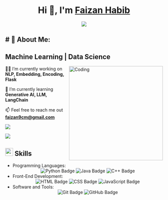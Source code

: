 <h1 align="center">Hi 👋, I'm <a href="" target="blank"> Faizan Habib</a></h1>

<p align="center">
  <a href="https://github.com/DenverCoder1/readme-typing-svg"><img src="https://readme-typing-svg.herokuapp.com?font=Time+New+Roman&amp;color=cyan&amp;size=25&amp;center=true&amp;vCenter=true&amp;width=600&amp;height=50&amp;lines=Artificial+Intelligence+Zeal++;Software+Developer;Computer+Science+Student;Love+to+learn+new+things..<3"></a>
</p>

<h2 id="about-me"># 💫 About Me:</h2>

<p>
  <h2>Machine Learning | Data Science </h2>
</p>

<img align="right" alt="Coding" width="300" src="https://i.pinimg.com/originals/81/17/8b/81178b47a8598f0c81c4799f2cdd4057.gif">

<p>👨‍💻 I’m currently working on <strong>NLP, Embedding, Encoding, Flask</strong></p>
<p>🌱 I’m currently learning <strong>Generative AI, LLM, LangChain</strong></p>
<p>📫 Feel free to reach me out <strong><a href="mailto:faizan9cm@gmail.com">faizan9cm@gmail.com</a></strong></p>

<!--horizontal divider(gradiant)-->
<img src="https://user-images.githubusercontent.com/73097560/115834477-dbab4500-a447-11eb-908a-139a6edaec5c.gif">
<!--h1 without bottom border-->

<p><img src="https://user-images.githubusercontent.com/73097560/115834477-dbab4500-a447-11eb-908a-139a6edaec5c.gif"></p>
<h2 id="skills"><img src="https://media2.giphy.com/media/QssGEmpkyEOhBCb7e1/giphy.gif?cid=ecf05e47a0n3gi1bfqntqmob8g9aid1oyj2wr3ds3mg700bl&amp;rid=giphy.gif" width="25"><b> Skills</b></h2>
<ul>
  <li>Programming Languages:
    <div align="center">
      <img src="https://img.shields.io/badge/-Python-306998?style=for-the-badge&amp;logo=python&amp;logoColor=FFD43B&amp;labelColor=282828" alt="Python Badge">
      <img src="https://img.shields.io/badge/-Java-C8102E?style=for-the-badge&amp;logo=java&amp;logoColor=ffffff&amp;labelColor=282828" alt="Java Badge">
      <img src="https://img.shields.io/badge/-C++-00599C?style=for-the-badge&amp;logo=cplusplus&amp;logoColor=ffffff&amp;labelColor=282828" alt="C++ Badge">
    </div>
  </li>
  <li>Front-End Development:
    <div align="center">
      <img src="https://img.shields.io/badge/-HTML-E44D26?style=for-the-badge&amp;logo=html5&amp;logoColor=ffffff&amp;labelColor=282828" alt="HTML Badge">
      <img src="https://img.shields.io/badge/-CSS-1572B6?style=for-the-badge&amp;logo=css3&amp;logoColor=ffffff&amp;labelColor=282828" alt="CSS Badge">
      <img src="https://img.shields.io/badge/-JavaScript-F7E018?style=for-the-badge&amp;logo=javascript&amp;logoColor=000000&amp;labelColor=282828" alt="JavaScript Badge">
    </div>
  </li>
  <li>Software and Tools:
    <div align="center">
      <img src="https://img.shields.io/badge/-Git-F05032?style=for-the-badge&amp;logo=git&amp;logoColor=ffffff&amp;labelColor=282828" alt="Git Badge">
      <img src="https://img.shields.io/badge/-GitHub-181717?style=for-the-badge&amp;logo=github&amp;logoColor=ffffff&amp;labelColor=282828" alt="GitHub Badge">
    </div>
  </li>
</ul>

<!--
**faizan9cm/faizan9cm** is a ✨ _special_ ✨ repository because its `README.md` (this file) appears on your GitHub profile.
-->
